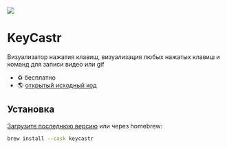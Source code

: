 ![](https://i.imgur.com/rg9O9Oy.png)

# KeyCastr

Визуализатор нажатия клавиш, визуализация любых нажатых клавиш и команд для записи видео или gif

- ♻️ бесплатно
- 🌎 [открытый исходный код](https://github.com/keycastr/keycastr)

## Установка

[Загрузите последнюю версию](https://github.com/keycastr/keycastr/releases) или через homebrew:

```sh
brew install --cask keycastr
```
